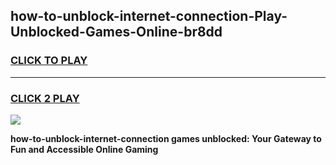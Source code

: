 
## how-to-unblock-internet-connection-Play-Unblocked-Games-Online-br8dd
<h3>
<a href="https://premium76.site?title=how-to-unblock-internet-connection&ref=25A">CLICK TO PLAY</a></h3>
<hr>

<h3>
<a href="https://premium76.site?title=how-to-unblock-internet-connection&ref=25A">CLICK 2 PLAY</a>
  
</h3>

<a href="https://premium76.site?title=how-to-unblock-internet-connection&ref=25A"><img src="https://clearcache.store/games.png"></a>


**how-to-unblock-internet-connection games unblocked: Your Gateway to Fun and Accessible Online Gaming**
